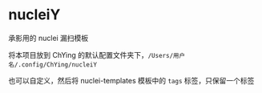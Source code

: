 # nucleiY
承影用的 nuclei 漏扫模板

将本项目放到 ChYing 的默认配置文件夹下，`/Users/用户名/.config/ChYing/nucleiY`

也可以自定义，然后将 nuclei-templates 模板中的 `tags` 标签，只保留一个标签

